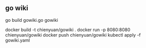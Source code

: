 ## go wiki


go build gowiki.go
gowiki

docker build -t chienyuan/gowiki .
docker run  -p 8080:8080 chienyuan/gowiki
docker push chienyuan/gowiki
kubectl apply -f gowiki.yaml
